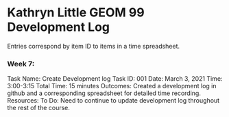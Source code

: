 # Kathryn Little GEOM 99 Development Log
Entries correspond by item ID to items in a time spreadsheet.

### Week 7:
Task Name: Create Development log
Task ID: 001
Date: March 3, 2021
Time: 3:00-3:15 
Total Time: 15 minutes
Outcomes: Created a development log in github and a corresponding spreadsheet for detailed time recording.
Resources: 
To Do: Need to continue to update development log throughout the rest of the course. 

